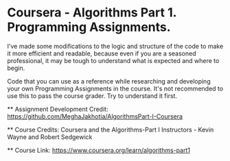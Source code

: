 # Coursera - Algorithms Part 1. Programming Assignments.

I've made some modifications to the logic and structure of the code to make it more efficient and readable, because even if you are a seasoned professional, it may be tough to understand what is expected and where to begin.

Code that you can use as a reference while researching and developing your own Programming Assignments in the course. 
It's not recommended to use this to pass the course grader. Try to understand it first.

** Assignment Development Credit: https://github.com/MeghaJakhotia/AlgorithmsPart-I-Coursera

** Course Credits: Coursera and the Algorithms-Part I Instructors - Kevin Wayne and Robert Sedgewick

** Course Link: https://www.coursera.org/learn/algorithms-part1
